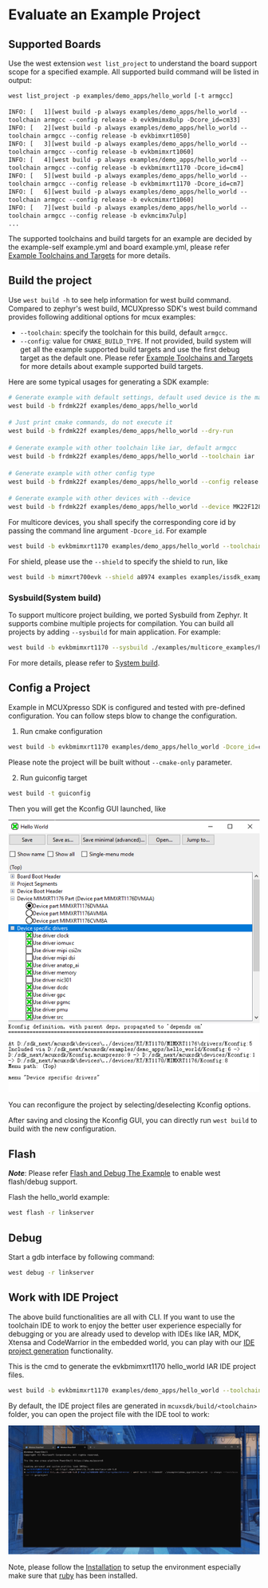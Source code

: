 # Evaluate an Example Project

## Supported Boards

Use the west extension `west list_project` to understand the board support scope for a specified example. All supported build command will be listed in output:

```base
west list_project -p examples/demo_apps/hello_world [-t armgcc]

INFO: [   1][west build -p always examples/demo_apps/hello_world --toolchain armgcc --config release -b evk9mimx8ulp -Dcore_id=cm33]
INFO: [   2][west build -p always examples/demo_apps/hello_world --toolchain armgcc --config release -b evkbimxrt1050]
INFO: [   3][west build -p always examples/demo_apps/hello_world --toolchain armgcc --config release -b evkbmimxrt1060]
INFO: [   4][west build -p always examples/demo_apps/hello_world --toolchain armgcc --config release -b evkbmimxrt1170 -Dcore_id=cm4]
INFO: [   5][west build -p always examples/demo_apps/hello_world --toolchain armgcc --config release -b evkbmimxrt1170 -Dcore_id=cm7]
INFO: [   6][west build -p always examples/demo_apps/hello_world --toolchain armgcc --config release -b evkcmimxrt1060]
INFO: [   7][west build -p always examples/demo_apps/hello_world --toolchain armgcc --config release -b evkmcimx7ulp]
...

```

The supported toolchains and build targets for an example are decided by the example-self example.yml and board example.yml, please refer [Example Toolchains and Targets](../develop/sdk/example_development.md#example-toolchains-and-targets) for more details.

## Build the project

Use `west build -h` to see help information for west build command.
Compared to zephyr's west build, MCUXpresso SDK's west build command provides following additional options for mcux examples:

- `--toolchain`: specify the toolchain for this build, default `armgcc`.
- `--config`: value for `CMAKE_BUILD_TYPE`. If not provided, build system will get all the example supported build targets and use the first debug target as the default one. Please refer [Example Toolchains and Targets](../develop/sdk/example_development.md#example-toolchains-and-targets) for more details about example supported build targets.

Here are some typical usages for generating a SDK example:

```bash
# Generate example with default settings, default used device is the mainset MK22F51212
west build -b frdmk22f examples/demo_apps/hello_world

# Just print cmake commands, do not execute it
west build -b frdmk22f examples/demo_apps/hello_world --dry-run

# Generate example with other toolchain like iar, default armgcc
west build -b frdmk22f examples/demo_apps/hello_world --toolchain iar

# Generate example with other config type
west build -b frdmk22f examples/demo_apps/hello_world --config release

# Generate example with other devices with --device
west build -b frdmk22f examples/demo_apps/hello_world --device MK22F12810 --config release
```

For multicore devices, you shall specify the corresponding core id by passing the command line argument `-Dcore_id`. For example

```bash
west build -b evkbmimxrt1170 examples/demo_apps/hello_world --toolchain iar -Dcore_id=cm7 --config flexspi_nor_debug
```

For shield, please use the `--shield` to specify the shield to run, like

```bash
west build -b mimxrt700evk --shield a8974 examples examples/issdk_examples/sensors/fxls8974cf/fxls8974cf_poll -Dcore_id=cm33_core0
```

### Sysbuild(System build)

To support multicore project building, we ported Sysbuild from Zephyr. It supports combine multiple projects for compilation. You can build all projects by adding `--sysbuild` for main application. For example:

```bash
west build -b evkbmimxrt1170 --sysbuild ./examples/multicore_examples/hello_world/primary -Dcore_id=cm7  --config flexspi_nor_debug --toolchain=armgcc -p always
```
For more details, please refer to [System build](../develop/build_system/Sysbuild.md#sysbuild).

## Config a Project

Example in MCUXpresso SDK is configured and tested with pre-defined configuration. You can follow steps blow to change the configuration.

1. Run cmake configuration

```bash
west build -b evkbmimxrt1170 examples/demo_apps/hello_world -Dcore_id=cm7 --cmake-only -p
```

Please note the project will be built without `--cmake-only` parameter.

2. Run guiconfig target

```bash
west build -t guiconfig
```

Then you will get the Kconfig GUI launched, like

![kconfig_gui](../develop/build_system/_doc/kconfig_gui.png)

You can reconfigure the project by selecting/deselecting Kconfig options.

After saving and closing the Kconfig GUI, you can directly run `west build` to build with the new configuration.


## Flash

***Note***: Please refer [Flash and Debug The Example](../develop/sdk/example_development.md#flash-and-debug-the-example) to enable west flash/debug support.

Flash the hello_world example:

```bash
west flash -r linkserver
```

## Debug

Start a gdb interface by following command:

```bash
west debug -r linkserver
```
## Work with IDE Project

The above build functionalities are all with CLI. If you want to use the toolchain IDE to work to enjoy the better user experience especially for debugging or you are already used to develop with IDEs like  IAR, MDK, Xtensa and CodeWarrior in the embedded world, you can play with our [IDE project generation](../develop/build_system/IDE_Project.md) functionality.

This is the cmd to generate the evkbmimxrt1170 hello_world IAR IDE project files.

```bash
west build -b evkbmimxrt1170 examples/demo_apps/hello_world --toolchain iar -Dcore_id=cm7 --config flexspi_nor_debug -p always -t guiproject
```

By default, the IDE project files are generated in `mcuxsdk/build/<toolchain>` folder, you can open the project file with the IDE tool to work:

![gui_project](../develop/build_system/_doc/gui_project.gif)

Note, please follow the [Installation](./installation.md) to setup the environment especially make sure that [ruby](./installation.md/ruby) has been installed.